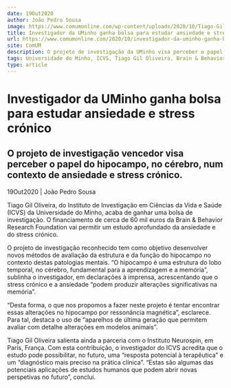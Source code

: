 ```yaml
---
date: 19Out2020
author: João Pedro Sousa
image: https://www.comumonline.com/wp-content/uploads/2020/10/Tiago-Gil-Oliveira.jpg
title: Investigador da UMinho ganha bolsa para estudar ansiedade e stress crónico
url: https://www.comumonline.com/2020/10/investigador-da-uminho-ganha-bolsa-para-estudar-ansiedade-e-stress-cronico/
site: ComUM
description: O projeto de investigação da UMinho visa perceber o papel do hipocampo, no cérebro, num contexto de ansiedade e stress crónico.
tags: Universidade do Minho, ICVS, Tiago Gil Oliveira, Brain & Behavior Research Foundation, hipocampo, cérebro, ansiedade e stress crónico
type: article
---
```



# Investigador da UMinho ganha bolsa para estudar ansiedade e stress crónico

## O projeto de investigação vencedor visa perceber o papel do hipocampo, no cérebro, num contexto de ansiedade e stress crónico.

19Out2020 | João Pedro Sousa

Tiago Gil Oliveira, do Instituto de Investigação em Ciências da Vida e Saúde (ICVS) da Universidade do Minho, acaba de ganhar uma bolsa de investigação. O financiamento de cerca de 60 mil euros da Brain & Behavior Research Foundation vai permitir um estudo aprofundado da ansiedade e do stress crónico.

O projeto de investigação reconhecido tem como objetivo desenvolver novos métodos de avaliação da estrutura e da função do hipocampo no contexto destas patologias mentais. “O hipocampo é uma estrutura do lobo temporal, no cérebro, fundamental para a aprendizagem e a memória”, sublinha o investigador, em declarações à imprensa, acrescentando que o stress crónico e a ansiedade “podem produzir alterações significativas na memória”.

“Desta forma, o que nos propomos a fazer neste projeto é tentar encontrar essas alterações no hipocampo por ressonância magnética”, esclarece. Para tal, destaca o uso de “aparelhos de última geração que permitem avaliar com detalhe alterações em modelos animais”.

Tiago Gil Oliveira salienta ainda a parceria com o Instituto Neurospin, em Paris, França. Com esta contribuição, o investigador do ICVS acredita que o estudo pode possibilitar, no futuro, uma “resposta potencial à terapêutica” e um “diagnóstico mais preciso na prática clínica”. “Estas são algumas das potenciais aplicações de estudos humanos que podem abrir novas perspetivas no futuro”, conclui.

